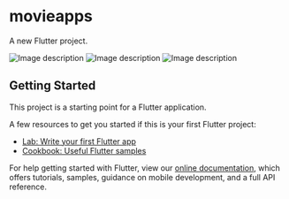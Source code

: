 # movieapps

A new Flutter project.

![Image description](https://drive.google.com/uc?id=1ASE25Cyqd-OrFq759Tmknj64hqZHUDf9)
![Image description](https://drive.google.com/uc?id=1AU7oboZBD0ypUJRWgT_zRD1n_UleCR3w)
![Image description](https://drive.google.com/uc?id=1AZzYSV7-ICmJJcVgmHBVSY1qDq7H_fmt)
## Getting Started

This project is a starting point for a Flutter application.

A few resources to get you started if this is your first Flutter project:

- [Lab: Write your first Flutter app](https://flutter.dev/docs/get-started/codelab)
- [Cookbook: Useful Flutter samples](https://flutter.dev/docs/cookbook)

For help getting started with Flutter, view our
[online documentation](https://flutter.dev/docs), which offers tutorials,
samples, guidance on mobile development, and a full API reference.
